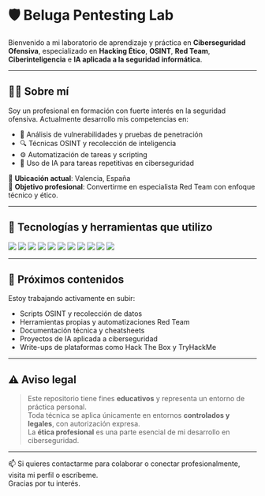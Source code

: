 # 🛡️ Beluga Pentesting Lab

Bienvenido a mi laboratorio de aprendizaje y práctica en **Ciberseguridad Ofensiva**, especializado en **Hacking Ético**, **OSINT**, **Red Team**, **Ciberinteligencia** e **IA aplicada a la seguridad informática**.

---

## 👨‍💻 Sobre mí

Soy un profesional en formación con fuerte interés en la seguridad ofensiva. Actualmente desarrollo mis competencias en:

- 🧠 Análisis de vulnerabilidades y pruebas de penetración
- 🔍 Técnicas OSINT y recolección de inteligencia
- ⚙️ Automatización de tareas y scripting
- 🤖 Uso de IA para tareas repetitivas en ciberseguridad

📍 **Ubicación actual**: Valencia, España  
🎯 **Objetivo profesional**: Convertirme en especialista Red Team con enfoque técnico y ético.

---

## 🧰 Tecnologías y herramientas que utilizo

<p align="left">
  <img src="https://img.shields.io/badge/Python-3776AB?style=for-the-badge&logo=python&logoColor=white"/>
  <img src="https://img.shields.io/badge/Bash-4EAA25?style=for-the-badge&logo=gnubash&logoColor=white"/>
  <img src="https://img.shields.io/badge/Kali_Linux-557C94?style=for-the-badge&logo=kalilinux&logoColor=white"/>
  <img src="https://img.shields.io/badge/Burp_Suite-ff4400?style=for-the-badge&logo=burpsuite&logoColor=white"/>
  <img src="https://img.shields.io/badge/Metasploit-003a70?style=for-the-badge"/>
  <img src="https://img.shields.io/badge/Nmap-000000?style=for-the-badge"/>
  <img src="https://img.shields.io/badge/Nessus-009c9f?style=for-the-badge"/>
  <img src="https://img.shields.io/badge/TheHarvester-6a1b9a?style=for-the-badge"/>
  <img src="https://img.shields.io/badge/Amass-1976D2?style=for-the-badge"/>
  <img src="https://img.shields.io/badge/Gobuster-FFEB3B?style=for-the-badge&logoColor=black"/>
  <img src="https://img.shields.io/badge/TryHackMe-EF3C3C?style=for-the-badge&logo=tryhackme&logoColor=white"/>
</p>

---

## 📁 Próximos contenidos

Estoy trabajando activamente en subir:

- Scripts OSINT y recolección de datos
- Herramientas propias y automatizaciones Red Team
- Documentación técnica y cheatsheets
- Proyectos de IA aplicada a ciberseguridad
- Write-ups de plataformas como Hack The Box y TryHackMe

---

## ⚠️ Aviso legal

> Este repositorio tiene fines **educativos** y representa un entorno de práctica personal.  
> Toda técnica se aplica únicamente en entornos **controlados y legales**, con autorización expresa.  
> La **ética profesional** es una parte esencial de mi desarrollo en ciberseguridad.

---

📫 Si quieres contactarme para colaborar o conectar profesionalmente, visita mi perfil o escríbeme.  
Gracias por tu interés.
